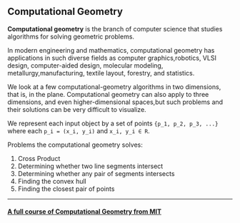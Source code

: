 ## Computational Geometry
__Computational geometry__ is the branch of computer science that studies algorithms for solving geometric problems.

In modern engineering  and mathematics,  computational geometry has applications in such diverse fields as computer graphics,robotics,  VLSI design,  computer-aided  design,  molecular  modeling,  metallurgy,manufacturing, textile layout, forestry, and statistics.

We  look  at  a  few  computational-geometry  algorithms  in  two dimensions,  that  is,  in  the  plane. Computational geometry can also apply to three dimensions, and even higher-dimensional spaces,but such problems and their solutions can be very difficult to visualize.

We  represent  each  input  object  by  a  set  of points `{p_1, p_2, p_3, ...}` where  each `p_i = (x_i, y_i)` and `x_i, y_i ∈ R`.

Problems the computational geometry solves:
1. Cross Product
2. Determining whether two line segments intersect
3. Determining whether any pair of segments intersects
4. Finding the convex hull
5. Finding the closest pair of points

---

#### [A full course of Computational Geometry from MIT](https://ocw.mit.edu/courses/mechanical-engineering/2-158j-computational-geometry-spring-2003/)
